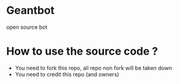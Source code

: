 # Geantbot
open source bot

# How to use the source code ?
- You need to fork this repo, all repo non fork will be taken down
- You need to credit this repo (and owners)